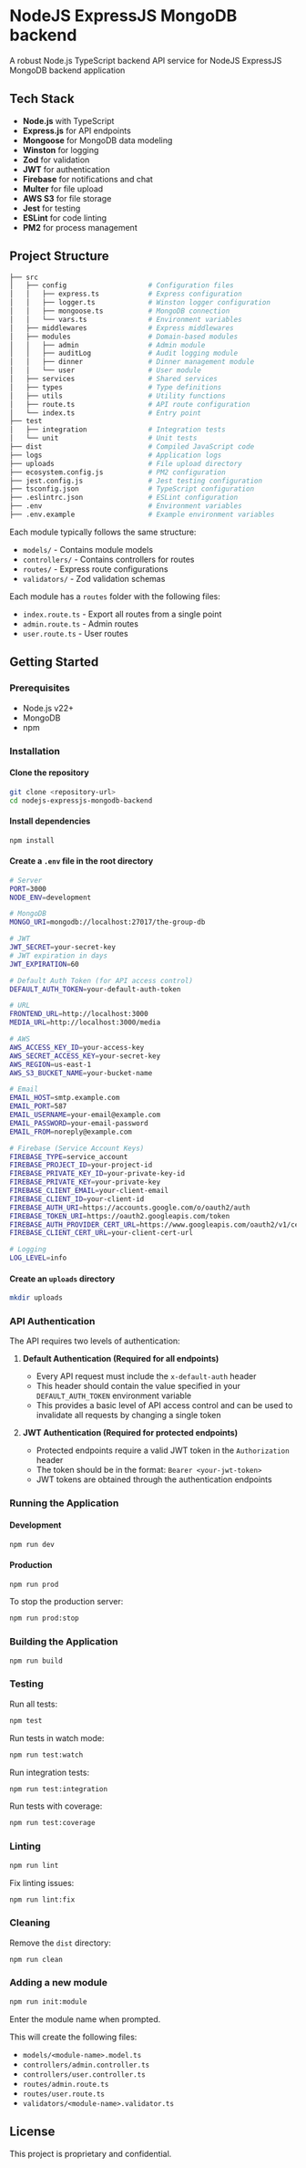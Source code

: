 # NodeJS ExpressJS MongoDB backend

A robust Node.js TypeScript backend API service for NodeJS ExpressJS MongoDB backend application

## Tech Stack

- **Node.js** with TypeScript
- **Express.js** for API endpoints
- **Mongoose** for MongoDB data modeling
- **Winston** for logging
- **Zod** for validation
- **JWT** for authentication
- **Firebase** for notifications and chat
- **Multer** for file upload
- **AWS S3** for file storage
- **Jest** for testing
- **ESLint** for code linting
- **PM2** for process management

## Project Structure

```bash
├── src
│   ├── config                    # Configuration files
│   │   ├── express.ts            # Express configuration
│   │   ├── logger.ts             # Winston logger configuration
│   │   ├── mongoose.ts           # MongoDB connection
│   │   └── vars.ts               # Environment variables
│   ├── middlewares               # Express middlewares
│   ├── modules                   # Domain-based modules
│   │   ├── admin                 # Admin module
│   │   ├── auditLog              # Audit logging module
│   │   ├── dinner                # Dinner management module
│   │   └── user                  # User module
│   ├── services                  # Shared services
│   ├── types                     # Type definitions
│   ├── utils                     # Utility functions
│   ├── route.ts                  # API route configuration
│   └── index.ts                  # Entry point
├── test
│   ├── integration               # Integration tests
│   └── unit                      # Unit tests
├── dist                          # Compiled JavaScript code
├── logs                          # Application logs
├── uploads                       # File upload directory
├── ecosystem.config.js           # PM2 configuration
├── jest.config.js                # Jest testing configuration
├── tsconfig.json                 # TypeScript configuration
├── .eslintrc.json                # ESLint configuration
├── .env                          # Environment variables
├── .env.example                  # Example environment variables
```

Each module typically follows the same structure:

- `models/` - Contains module models
- `controllers/` - Contains controllers for routes
- `routes/` - Express route configurations
- `validators/` - Zod validation schemas

Each module has a `routes` folder with the following files:

- `index.route.ts` - Export all routes from a single point
- `admin.route.ts` - Admin routes
- `user.route.ts` - User routes

## Getting Started

### Prerequisites

- Node.js v22+
- MongoDB
- npm

### Installation

#### Clone the repository

```bash
git clone <repository-url>
cd nodejs-expressjs-mongodb-backend
```

#### Install dependencies

```bash
npm install
```

#### Create a `.env` file in the root directory

```bash
# Server
PORT=3000
NODE_ENV=development

# MongoDB
MONGO_URI=mongodb://localhost:27017/the-group-db

# JWT
JWT_SECRET=your-secret-key
# JWT expiration in days
JWT_EXPIRATION=60

# Default Auth Token (for API access control)
DEFAULT_AUTH_TOKEN=your-default-auth-token

# URL
FRONTEND_URL=http://localhost:3000
MEDIA_URL=http://localhost:3000/media

# AWS
AWS_ACCESS_KEY_ID=your-access-key
AWS_SECRET_ACCESS_KEY=your-secret-key
AWS_REGION=us-east-1
AWS_S3_BUCKET_NAME=your-bucket-name

# Email
EMAIL_HOST=smtp.example.com
EMAIL_PORT=587
EMAIL_USERNAME=your-email@example.com
EMAIL_PASSWORD=your-email-password
EMAIL_FROM=noreply@example.com

# Firebase (Service Account Keys)
FIREBASE_TYPE=service_account
FIREBASE_PROJECT_ID=your-project-id
FIREBASE_PRIVATE_KEY_ID=your-private-key-id
FIREBASE_PRIVATE_KEY=your-private-key
FIREBASE_CLIENT_EMAIL=your-client-email
FIREBASE_CLIENT_ID=your-client-id
FIREBASE_AUTH_URI=https://accounts.google.com/o/oauth2/auth
FIREBASE_TOKEN_URI=https://oauth2.googleapis.com/token
FIREBASE_AUTH_PROVIDER_CERT_URL=https://www.googleapis.com/oauth2/v1/certs
FIREBASE_CLIENT_CERT_URL=your-client-cert-url

# Logging
LOG_LEVEL=info
```

#### Create an `uploads` directory

```bash
mkdir uploads
```

### API Authentication

The API requires two levels of authentication:

1. **Default Authentication (Required for all endpoints)**

   - Every API request must include the `x-default-auth` header
   - This header should contain the value specified in your `DEFAULT_AUTH_TOKEN` environment variable
   - This provides a basic level of API access control and can be used to invalidate all requests by changing a single token

2. **JWT Authentication (Required for protected endpoints)**
   - Protected endpoints require a valid JWT token in the `Authorization` header
   - The token should be in the format: `Bearer <your-jwt-token>`
   - JWT tokens are obtained through the authentication endpoints

### Running the Application

#### Development

```bash
npm run dev
```

#### Production

```bash
npm run prod
```

To stop the production server:

```bash
npm run prod:stop
```

### Building the Application

```bash
npm run build
```

### Testing

Run all tests:

```bash
npm test
```

Run tests in watch mode:

```bash
npm run test:watch
```

Run integration tests:

```bash
npm run test:integration
```

Run tests with coverage:

```bash
npm run test:coverage
```

### Linting

```bash
npm run lint
```

Fix linting issues:

```bash
npm run lint:fix
```

### Cleaning

Remove the `dist` directory:

```bash
npm run clean
```

### Adding a new module

```bash
npm run init:module
```

Enter the module name when prompted.

This will create the following files:

- `models/<module-name>.model.ts`
- `controllers/admin.controller.ts`
- `controllers/user.controller.ts`
- `routes/admin.route.ts`
- `routes/user.route.ts`
- `validators/<module-name>.validator.ts`

## License

This project is proprietary and confidential.

